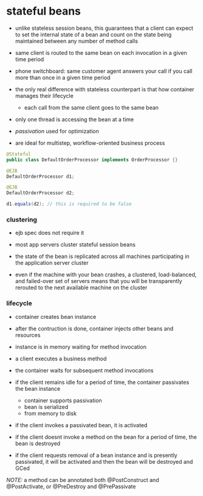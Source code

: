 # stateful beans

- unlike stateless session beans, this guarantees that a client can expect to
  set the internal state of a bean and count on the state being maintained
  between any number of method calls

- same client is routed to the same bean on each invocation in a given time period

- phone switchboard: same customer agent answers your call if you call more than once in a given time period

- the only real difference with stateless counterpart is that how container manages their lifecycle
  - each call from the same client goes to the same bean

- only one thread is accessing the bean at a time

- *passivation* used for optimization

- are ideal for multistep, workflow-oriented business process


```java
@Stateful
public class DefaultOrderProcessor implements OrderProcessor {}
```

```java
@EJB
DefaultOrderProcessor d1;

@EJB
DefaultOrderProcessor d2;

d1.equals(d2); // this is required to be false
```

### clustering

- ejb spec does not require it

- most app servers cluster stateful session beans

- the state of the bean is replicated across all machines participating in the application server cluster

- even if the machine with your bean crashes, a clustered, load-balanced, and
  failed-over set of servers means that you will be transparently rerouted to
  the next available machine on the cluster

### lifecycle

- container creates bean instance

- after the contruction is done, container injects other beans and resources

- instance is in memory waiting for method invocation

- a client executes a business method

- the container waits for subsequent method invocations

- if the client remains idle for a period of time, the container passivates the bean instance
  - container supports passivation
  - bean is serialized
  - from memory to disk

- if the client invokes a passivated bean, it is activated

- if the client doesnt invoke a method on the bean for a period of time, the bean is destroyed

- if the client requests removal of a bean instance and is presently passivated,
  it will be activated and then the bean will be destroyed and GCed

*NOTE:* a method can be annotated both @PostConstruct and @PostActivate, or
@PreDestroy and @PrePassivate
